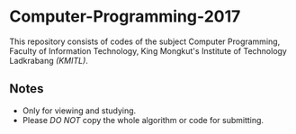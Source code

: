 # Computer-Programming-2017
This repository consists of codes of the subject Computer Programming, Faculty of Information Technology, King Mongkut's Institute of Technology Ladkrabang *(KMITL)*.

## Notes
- Only for viewing and studying.
- Please *DO NOT* copy the whole algorithm or code for submitting.
